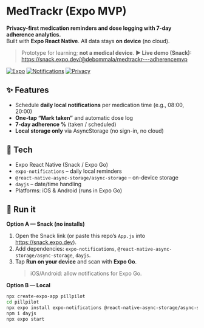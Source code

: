 # MedTrackr (Expo MVP)

**Privacy-first medication reminders and dose logging with 7-day adherence analytics.**  
Built with **Expo React Native**. All data stays **on device** (no cloud).  
> Prototype for learning; **not a medical device**.
**▶ Live demo (Snack):** https://snack.expo.dev/@debommala/medtrackr---adherencemvp
>
> 
[![Expo](https://img.shields.io/badge/Expo-React%20Native-black)]()
[![Notifications](https://img.shields.io/badge/Local-Notifications-blue)]()
[![Privacy](https://img.shields.io/badge/Privacy-On%20device-green)]()

## ✨ Features
- Schedule **daily local notifications** per medication time (e.g., 08:00, 20:00)
- **One-tap “Mark taken”** and automatic dose log
- **7-day adherence %** (taken / scheduled)
- **Local storage only** via AsyncStorage (no sign-in, no cloud)
## 🧱 Tech
- Expo React Native (Snack / Expo Go)
- `expo-notifications` – daily local reminders
- `@react-native-async-storage/async-storage` – on-device storage
- `dayjs` – date/time handling
- Platforms: iOS & Android (runs in Expo Go)


## 🚀 Run it
**Option A — Snack (no installs)**
1. Open the Snack link (or paste this repo’s `App.js` into https://snack.expo.dev).
2. Add dependencies: `expo-notifications`, `@react-native-async-storage/async-storage`, `dayjs`.
3. Tap **Run on your device** and scan with **Expo Go**.  
   > iOS/Android: allow notifications for Expo Go.

**Option B — Local**
```bash
npx create-expo-app pillpilot
cd pillpilot
npx expo install expo-notifications @react-native-async-storage/async-storage
npm i dayjs
npx expo start
